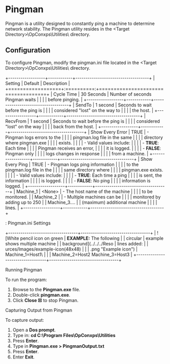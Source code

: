 # Pingman

Pingman is a utility designed to constantly ping a machine to determine
network stability. The Pingman utility resides in the \<Target
Directory\>\\OpConxps\\Utilities\\ directory.

## Configuration

To configure Pingman, modify the pingman.ini file located in the
\<Target Directory\>\\OpConxps\\Utilities\\ directory.

+------------------+------------+------------------------------------+
| Setting          | Default    | Description                        |
+==================+:==========:+====================================+
| Cycle Time       | 30 Seconds | Number of seconds Pingman waits    |
|                  |            | before pinging.                    |
+------------------+------------+------------------------------------+
| SendTo           | 1 second   | Seconds to wait before the ping is |
|                  |            | considered "lost" on the way to  |
|                  |            | the host.                          |
+------------------+------------+------------------------------------+
| RecvFrom         | 1 second   | Seconds to wait before the ping is |
|                  |            | considered "lost" on the way     |
|                  |            | back from the host.                |
+------------------+------------+------------------------------------+
| Show Every Error | TRUE       | -   Pingman logs errors to the     |
|                  |            |     pingman.log file in the same   |
|                  |            |     directory where pingman.exe    |
|                  |            |     exists.                        |
|                  |            | -   Valid values include:          |
|                  |            |     -   **TRUE**: Each time        |
|                  |            |         Pingman receives an error, |
|                  |            |         it is logged.              |
|                  |            |     -   **FALSE**: Pingman only    |
|                  |            |         logs changes in response   |
|                  |            |         from a machine.            |
+------------------+------------+------------------------------------+
| Show Every Ping  | TRUE       | -   Pingman logs ping information  |
|                  |            |     to the pingman.log file in the |
|                  |            |     same directory where           |
|                  |            |     pingman.exe exists.            |
|                  |            | -   Valid values include:          |
|                  |            |     -   **TRUE**: Each time a ping |
|                  |            |         is sent, the information   |
|                  |            |         is logged.                 |
|                  |            |     -   **FALSE**: No ping         |
|                  |            |         information is logged.     |
+------------------+------------+------------------------------------+
| Machine_1        | \<None\>   | -   The host name of the machine   |
|                  |            |     to be monitored.               |
| Machine_2        |            | -   Multiple machines can be       |
|                  |            |     monitored by adding up to 250  |
| Machine_3\....   |            |     (maximum) additional machine   |
|                  |            |     lines.                         |
+------------------+------------+------------------------------------+

: Pingman.ini Settings

+----------------------------------+----------------------------------+
| ![White pencil icon on green     | **EXAMPLE:** The following       | | circular                         | example shows multiple machine   |
| background](../../../Reso        | lines added:                     |
| urces/Images/example-icon(48x48) |                                  |
| .png "Example icon") | Machine_1=Host1\                 |
|                                  | Machine_2=Host2 Machine_3=Host3  |
+----------------------------------+----------------------------------+

Running Pingman

To run the program:

1. Browse to the **Pingman.exe** file.
2. Double-click **pingman.exe**.
3. Click **Close ☒** to stop Pingman.

Capturing Output from Pingman

To capture output:

1. Open a **Dos prompt**.
2. Type in: **cd C:\\Program Files\\OpConxps\\Utilities**
3. Press **Enter**.
4. Type in **Pingman.exe \> PingmanOutput.txt**
5. Press **Enter**.
6. Enter **Exit**.
